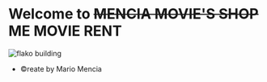 # Welcome to ~~MENCIA MOVIE'S SHOP~~ **ME MOVIE RENT** 


![flako building](https://www.publicationsports.com/cache/fileStorage/af/ab/afab947e2489fe6fc00242891ea1d44f_p_vi_65456_1517522071.jpeg)

* &copy;reate by Mario Mencia 


